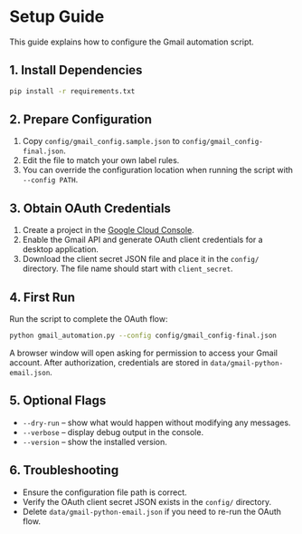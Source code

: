 # Setup Guide

This guide explains how to configure the Gmail automation script.

## 1. Install Dependencies

```bash
pip install -r requirements.txt
```

## 2. Prepare Configuration

1. Copy `config/gmail_config.sample.json` to `config/gmail_config-final.json`.
2. Edit the file to match your own label rules.
3. You can override the configuration location when running the script with `--config PATH`.

## 3. Obtain OAuth Credentials

1. Create a project in the [Google Cloud Console](https://console.cloud.google.com/).
2. Enable the Gmail API and generate OAuth client credentials for a desktop application.
3. Download the client secret JSON file and place it in the `config/` directory. The file name should start with `client_secret`.

## 4. First Run

Run the script to complete the OAuth flow:

```bash
python gmail_automation.py --config config/gmail_config-final.json
```

A browser window will open asking for permission to access your Gmail account. After authorization, credentials are stored in `data/gmail-python-email.json`.

## 5. Optional Flags

- `--dry-run` – show what would happen without modifying any messages.
- `--verbose` – display debug output in the console.
- `--version` – show the installed version.

## 6. Troubleshooting

- Ensure the configuration file path is correct.
- Verify the OAuth client secret JSON exists in the `config/` directory.
- Delete `data/gmail-python-email.json` if you need to re-run the OAuth flow.
